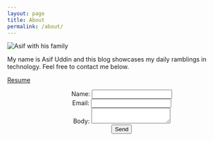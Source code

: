 ```yaml
---
layout: page
title: About
permalink: /about/
---
```


![Asif with his family](/assets/linkedin_photo.jpg "Asif Uddin with his family")

My name is Asif Uddin and this blog showcases my daily ramblings in technology. Feel free to contact me below.

    
<a href="/assets/resume.pdf" download style="text-align:center">Resume</a>

<form action="https://formspree.io/f/xwkgvpjl" method="post" style="text-align:center">
        <!-- Unordered lists help readibility -->
        <ul style="list-style-type:none">
            <li>
                <label for="name">Name:</label>
                <input type="text" id="name" name="name"/>
            </li>
            <li>
                <label for="email">Email:</label>
                <input type="email" id="email" name="email"/>
            </li>
            <li>
                <label for="message">Body:</label>
                <textarea type="text" id="body" name="body"></textarea> 
            </li>
                <li class="button">
                <button type="submit">Send</button>
            </li>
        </ul>
</form>

